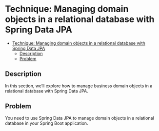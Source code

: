 # Technique: Managing domain objects in a relational database with Spring Data JPA

- [Technique: Managing domain objects in a relational database with Spring Data JPA](#technique-managing-domain-objects-in-a-relational-database-with-spring-data-jpa)
  - [Description](#description)
  - [Problem](#problem)

## Description
In this section, we’ll explore how to manage business domain objects in a relational
database with Spring Data JPA.

## Problem
You need to use Spring Data JPA to manage domain objects in a relational database in
your Spring Boot application.